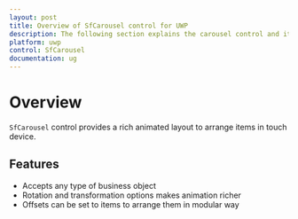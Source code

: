 ```yaml
---
layout: post
title: Overview of SfCarousel control for UWP 
description: The following section explains the carousel control and its features.
platform: uwp
control: SfCarousel
documentation: ug
---
```


# Overview

`SfCarousel` control provides a rich animated layout to arrange items in touch device.

## Features

* Accepts any type of business object
* Rotation and transformation options makes animation richer
* Offsets can be set to items to arrange them in modular way

